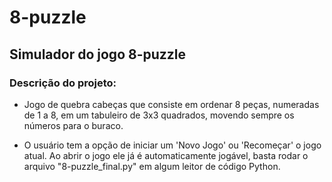 # 8-puzzle
## Simulador do jogo 8-puzzle

### Descrição do projeto:
  - Jogo de quebra cabeças que consiste em ordenar 8 peças, numeradas de 1 a 8, em um tabuleiro de 3x3 quadrados, movendo sempre os números para o buraco. 

  - O usuário tem a opção de iniciar um 'Novo Jogo' ou 'Recomeçar' o jogo atual. Ao abrir o jogo ele já é automaticamente jogável, basta rodar o arquivo "8-puzzle_final.py" em algum leitor de código Python.
